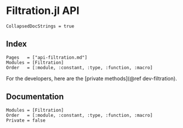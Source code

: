 # Filtration.jl API

```@meta
CollapsedDocStrings = true
```


## Index

```@index
Pages   = ["api-filtration.md"]
Modules = [Filtration]
Order   = [:module, :constant, :type, :function, :macro]
```

For the developers, here are the [private methods](@ref dev-filtration).

## Documentation

```@autodocs
Modules = [Filtration]
Order   = [:module, :constant, :type, :function, :macro]
Private = false
```
